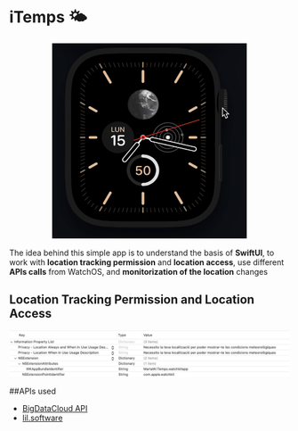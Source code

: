 # iTemps 🌤

<p align="center">
<img src="images/launchApp.gif" alt="launchApp" width="350" height="350"/>
</p>

The idea behind this simple app is to understand the basis of **SwiftUI**, to work with **location tracking permission** and **location access**, use different **APIs calls** from WatchOS, and **monitorization of the location** changes


## Location Tracking Permission and Location Access

<img src="images/peticioUsuari.png" alt="permissos">


##APIs used

* [BigDataCloud API](https://www.bigdatacloud.com)
* [lil.software](https://lil.software/api/)

